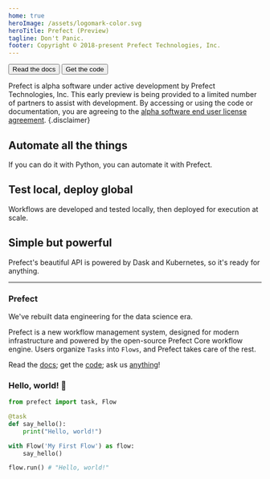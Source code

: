 ```yaml
---
home: true
heroImage: /assets/logomark-color.svg
heroTitle: Prefect (Preview)
tagline: Don't Panic.
footer: Copyright © 2018-present Prefect Technologies, Inc.
---
```


<div class="hero">
<div class="action">

<button class="action-button">
<router-link to="introduction.html">Read the docs</router-link>
</button>
<button class="action-button">
<router-link to="agreement.html">Get the code</router-link>
</button>

Prefect is alpha software under active development by Prefect Technologies, Inc. This early preview is being provided to a limited number of partners to assist with development. By accessing or using the code or documentation, you are agreeing to the [alpha software end user license agreement](/license.html)\.
{.disclaimer}

</div>
</div>
<div class="features">
<div class="feature">

## Automate all the things

If you can do it with Python, you can automate it with Prefect.

</div>
<div class="feature">

## Test local, deploy global

Workflows are developed and tested locally, then deployed for execution at scale.

</div>
<div class="feature">

## Simple but powerful

Prefect's beautiful API is powered by Dask and Kubernetes, so it's ready for anything.

</div>
</div>

---

### Prefect

We've rebuilt data engineering for the data science era.

Prefect is a new workflow management system, designed for modern infrastructure and powered by the open-source Prefect Core workflow engine. Users organize `Tasks` into `Flows`, and Prefect takes care of the rest.

Read the [docs](/introduction.html); get the [code](/agreement.html); ask us [anything](mailto:help@prefect.io)!

### Hello, world! 👋

```python
from prefect import task, Flow

@task
def say_hello():
    print("Hello, world!")

with Flow('My First Flow') as flow:
    say_hello()

flow.run() # "Hello, world!"
```
